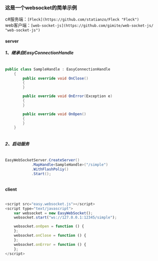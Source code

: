 ### 这是一个websocket的简单示例
c#服务端：`[Fleck](https://github.com/statianzo/Fleck "Fleck")`
<br>
web客户端：`[web-socket-js](https://github.com/gimite/web-socket-js/ "web-socket-js")`
#### server
##### 1、继承自EasyConnectionHandle
``` csharp

public class SampleHandle : EasyConnectionHandle
    {
        public override void OnClose()
        {
        }

        public override void OnError(Exception e)
        {
        }

        public override void OnOpen()
        {
        }
    }
    
```

##### 2、启动服务
``` c#

EasyWebSocketServer.CreateServer()
            .MapHandle<SampleHandle>("/simple")
            .WithFlashPoliy()
            .Start();
            
```
#### client
``` javascript

<script src="easy.websocket.js"></script>
<script type="text/javascript">
    var websocket = new EasyWebSocket();
    websocket.start("ws://127.0.0.1:12345/simple");

    websocket.onOpen = function () {
    };
    websocket.onClose = function () {
    };
    websocket.onError = function () {
    };
</script>

```

